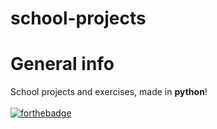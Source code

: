 # school-projects

# General info
School projects and exercises, made in **python**! <br/> <br/>
[![forthebadge](https://forthebadge.com/images/badges/made-with-python.svg)](https://forthebadge.com)
